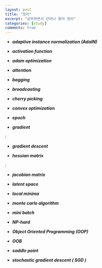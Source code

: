 ```yaml
---
layout: post
title: "정리"
excerpt: "공부하면서 단어나 용어 정리"
categories: [study]
comments: true
---
```



- ***adaptive instance normalization (AdaIN)***



- ***activation function***


- ***adam optimization***


- ***attention***


- ***bagging***



- ***broadcasting***



- ***cherry picking***


- ***convex optimization***


- ***epoch***


- ***gradient***

: 

- ***gradient descent***



- ***hessian matrix***

:

- ***jacobian matrix***



- ***latent space***



- ***local minima***



- ***monte carlo algorithm***

 

- ***mini batch***



- ***NP-hard***



- ***Object Oriented Programming (OOP)***



- ***OOB***



- ***saddle point***



- ***stochastic gradient descent ( SGD )***


